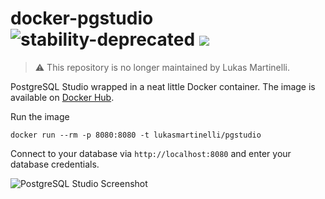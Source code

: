 # docker-pgstudio ![stability-deprecated](https://img.shields.io/badge/stability-deprecated-red.svg) [![](https://badge.imagelayers.io/lukasmartinelli/pgstudio.svg)](https://imagelayers.io/?images=lukasmartinelli/pgstudio:latest 'Get your own badge on imagelayers.io')

> :warning: This repository is no longer maintained by Lukas Martinelli.

PostgreSQL Studio wrapped in a neat little Docker container.
The image is available on [Docker Hub](https://registry.hub.docker.com/u/lukasmartinelli/pgstudio/).

Run the image

```
docker run --rm -p 8080:8080 -t lukasmartinelli/pgstudio
```

Connect to your database via `http://localhost:8080` and enter
your database credentials.

![PostgreSQL Studio Screenshot](screenshot.png)
